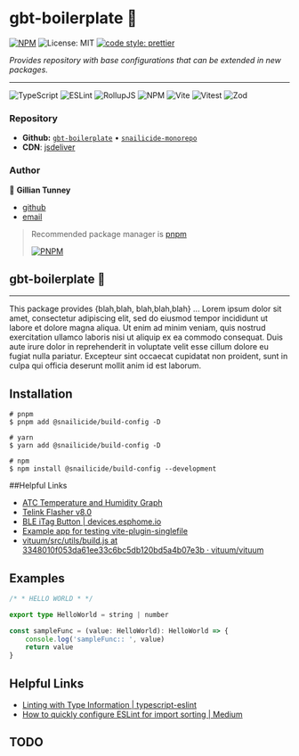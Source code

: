 # gbt-boilerplate 🐌

[![NPM](https://img.shields.io/npm/v/gbt-boilerplate)](http://www.npmjs.com/package/gbt-boilerplate)
![License: MIT](https://img.shields.io/npm/l/gbt-boilerplate)
[![code style: prettier](https://img.shields.io/badge/code_style-prettier-ff69b4.svg?style=flat-square)](https://github.com/prettier/prettier)

_Provides repository with base configurations that can be extended in new packages._

---

![TypeScript](https://img.shields.io/badge/typescript-%23007ACC.svg?style=for-the-badge&logo=typescript&logoColor=white)
![ESLint](https://img.shields.io/badge/ESLint-4B3263?style=for-the-badge&logo=eslint&logoColor=white)
![RollupJS](https://img.shields.io/badge/RollupJS-ef3335?style=for-the-badge&logo=rollup.js&logoColor=white)
![NPM](https://img.shields.io/badge/NPM-%23CB3837.svg?style=for-the-badge&logo=npm&logoColor=white)
![Vite](https://img.shields.io/badge/vite-%23646CFF.svg?style=for-the-badge&logo=vite&logoColor=white)
![Vitest](https://img.shields.io/badge/vitest-6E9F18?style=for-the-badge&logo=vitest&logoColor=white)
![Zod](https://img.shields.io/badge/zod-%233068b7.svg?style=for-the-badge&logo=zod&logoColor=white)

### Repository

-   **Github:** [`gbt-boilerplate`](https://github.com/gbtunney/gbt-boilerplate) •
    [`snailicide-monorepo`](https://github.com/gbtunney/snailicide-monorepo.git)
-   **CDN**: [jsdeliver](https://cdn.jsdelivr.net/npm/gbt-boilerplate/dist/index.min.js)

### Author

👤 **Gillian Tunney**

-   [github](https://github.com/gbtunney)
-   [email](mailto:gbtunney@mac.com)

> Recommended package manager is [pnpm](http://pnpm.io)
>
> [![PNPM](https://img.shields.io/badge/pnpm-%234a4a4a.svg?style=for-the-badge&logo=pnpm&logoColor=f69220)](http://pnpm.io)

## gbt-boilerplate 🐌

---

This package provides {blah,blah, blah,blah,blah} ... Lorem ipsum dolor sit amet, consectetur adipiscing elit, sed do
eiusmod tempor incididunt ut labore et dolore magna aliqua. Ut enim ad minim veniam, quis nostrud exercitation ullamco
laboris nisi ut aliquip ex ea commodo consequat. Duis aute irure dolor in reprehenderit in voluptate velit esse cillum
dolore eu fugiat nulla pariatur. Excepteur sint occaecat cupidatat non proident, sunt in culpa qui officia deserunt
mollit anim id est laborum.

## Installation

```shell
# pnpm
$ pnpm add @snailicide/build-config -D

# yarn
$ yarn add @snailicide/build-config -D

# npm
$ npm install @snailicide/build-config --development
```

##Helpful Links

-   [ATC Temperature and Humidity Graph](https://pvvx.github.io/ATC_MiThermometer/GraphAtc.html)
-   [Telink Flasher v8.0](https://pvvx.github.io/ATC_MiThermometer/TelinkMiFlasher.html)
-   [BLE iTag Button | devices.esphome.io](https://devices.esphome.io/devices/ble_itag)
-   [Example app for testing vite-plugin-singlefile](https://github.com/richardtallent/vite-plugin-singlefile-example)
-   [vituum/src/utils/build.js at 3348010f053da61ee33c6bc5db120bd5a4b07e3b · vituum/vituum](https://github.com/vituum/vituum/blob/3348010f053da61ee33c6bc5db120bd5a4b07e3b/src/utils/build.js#L31)

## Examples

```ts
/* * HELLO WORLD * */

export type HelloWorld = string | number

const sampleFunc = (value: HelloWorld): HelloWorld => {
    console.log('sampleFunc:: ', value)
    return value
}
```

## Helpful Links

-   [Linting with Type Information | typescript-eslint](https://typescript-eslint.io/getting-started/typed-linting)
-   [How to quickly configure ESLint for import sorting | Medium](https://medium.com/@diballesteros/how-to-quickly-configure-eslint-for-import-sorting-3a4017bd4853)

## TODO
